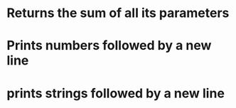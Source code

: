 # Returns the sum of all its parameters
# Prints numbers followed by a new line
# prints strings followed by a new line
